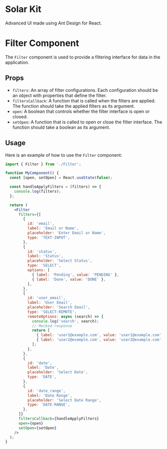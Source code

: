 # Solar Kit
Advanced UI made using Ant Design for React.

# Filter Component

The `Filter` component is used to provide a filtering interface for data in the application.

## Props

- `filters`: An array of filter configurations. Each configuration should be an object with properties that define the filter.
- `filtersCallback`: A function that is called when the filters are applied. The function should take the applied filters as its argument.
- `open`: A boolean that controls whether the filter interface is open or closed.
- `setOpen`: A function that is called to open or close the filter interface. The function should take a boolean as its argument.

## Usage

Here is an example of how to use the `Filter` component:

```jsx
import { Filter } from './Filter';

function MyComponent() {
  const [open, setOpen] = React.useState(false);

  const handleApplyFilters = (filters) => {
    console.log(filters);
  };

  return (
    <Filter
      filters={[
        {
          id: 'email',
          label: 'Email or Name',
          placeholder: 'Enter Email or Name',
          type: 'TEXT-INPUT',
        },
        {
          id: 'status',
          label: 'Status',
          placeholder: 'Select Status',
          type: 'SELECT',
          options: [
            { label: 'Pending', value: 'PENDING' },
            { label: 'Done', value: 'DONE' },
          ],
        },
        {
          id: 'user_email',
          label: 'User Email',
          placeholder: 'Search Email',
          type: 'SELECT-REMOTE',
          remoteOptions: async (search) => {
            console.log('search', search);
            // Mocked response
            return [
              { label: 'user1@example.com', value: 'user1@example.com' },
              { label: 'user2@example.com', value: 'user2@example.com' },
            ];
          },
        },
        {
          id: 'date',
          label: 'Date',
          placeholder: 'Select Date',
          type: 'DATE',
        },
        {
          id: 'date_range',
          label: 'Date Range',
          placeholder: 'Select Date Range',
          type: 'DATE-RANGE',
        },
      ]}
      filtersCallback={handleApplyFilters}
      open={open}
      setOpen={setOpen}
    />
  );
}
